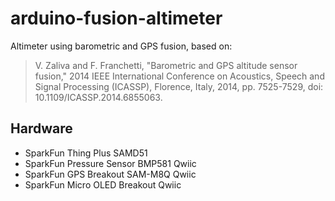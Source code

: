 # arduino-fusion-altimeter

Altimeter using barometric and GPS fusion, based on:
> V. Zaliva and F. Franchetti, "Barometric and GPS altitude sensor fusion," 2014 IEEE International Conference on Acoustics, Speech and Signal Processing (ICASSP), Florence, Italy, 2014, pp. 7525-7529, doi: 10.1109/ICASSP.2014.6855063.

## Hardware
- SparkFun Thing Plus SAMD51
- SparkFun Pressure Sensor BMP581 Qwiic
- SparkFun GPS Breakout SAM-M8Q Qwiic
- SparkFun Micro OLED Breakout Qwiic
